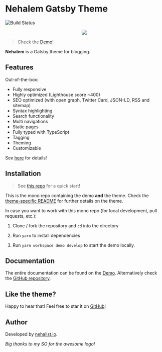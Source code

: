 # Nehalem Gatsby Theme

![Build Status](https://github.com/nehalist/gatsby-theme-nehalem/workflows/Node%20CI/badge.svg)

<p align="center">
    <img src="https://github.com/nehalist/gatsby-theme-nehalem/blob/master/theme/logo.png?raw=true">
</p>

> Check the [Demo](https://nehalem.netlify.com)!

**Nehalem** is a Gatsby theme for blogging.

## Features

Out-of-the-box:

-   Fully responsive
-   Highly optimized (Lighthouse score ~400)
-   SEO optimized (with open graph, Twitter Card, JSON-LD, RSS and sitemap)
-   Syntax highlighting
-   Search functionality
-   Multi navigations
-   Static pages
-   Fully typed with TypeScript
-   Tagging
-   Theming
-   Customizable

See [here](https://nehalem.netlify.com/features) for details!

## Installation

> See [this repo](https://github.com/nehalist/gatsby-starter-nehalem) for a quick start!

This is the mono repo containing the demo **and** the theme. Check the [theme-specific README](theme/README.md) for further
details on the theme.

In case you want to work with this mono repo (for local development, pull requests, etc.):

1. Clone / fork the repository and `cd` into the directory

2. Run `yarn` to install dependencies

3. Run `yarn workspace demo develop` to start the demo locally.

## Documentation

The entire documentation can be found on the [Demo](https://nehalem.netlify.com). Alternatively check
the [GitHub repository](https://github.com/nehalist/gatsby-theme-nehalem).

## Like the theme?

Happy to hear that! Feel free to star it on [GitHub](https://github.com/nehalist/gatsby-theme-nehalem)!

## Author

Developed by [nehalist.io](https://nehalist.io).

_Big thanks to my SO for the awesome logo!_
